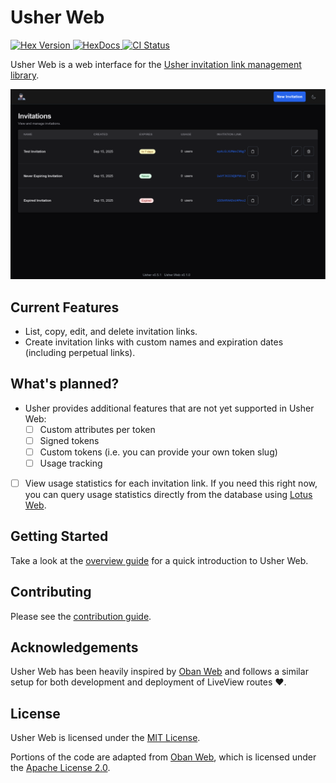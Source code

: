 # Usher Web

<p>
  <a href="https://hex.pm/packages/usher_web">
    <img alt="Hex Version" src="https://img.shields.io/hexpm/v/usher_web.svg">
  </a>
  <a href="https://hexdocs.pm/usher_web">
    <img src="https://img.shields.io/badge/docs-hexdocs-blue" alt="HexDocs">
  </a>
  <a href="https://github.com/typhoonworks/usher_web/actions">
    <img alt="CI Status" src="https://github.com/typhoonworks/usher_web/workflows/ci/badge.svg">
  </a>
</p>

Usher Web is a web interface for the [Usher invitation link management library](https://github.com/typhoonworks/usher).

<picture>
  <source media="(prefers-color-scheme: dark)" srcset="https://raw.githubusercontent.com/typhoonworks/usher_web/refs/heads/main/guides/images/main_view_dark.png" />
  <source media="(prefers-color-scheme: light)" srcset="https://raw.githubusercontent.com/typhoonworks/usher_web/refs/heads/main/guides/images/main_view_light.png" />
  <img src="https://raw.githubusercontent.com/typhoonworks/usher_web/refs/heads/main/guides/images/main_view_dark.png" />
</picture>

## Current Features

- List, copy, edit, and delete invitation links.
- Create invitation links with custom names and expiration dates (including perpetual links).

## What's planned?

- Usher provides additional features that are not yet supported in Usher Web:
  - [ ] Custom attributes per token
  - [ ] Signed tokens
  - [ ] Custom tokens (i.e. you can provide your own token slug)
  - [ ] Usage tracking
- [ ] View usage statistics for each invitation link. If you need this right now, you can query usage statistics directly from the database using [Lotus Web](https://github.com/typhoonworks/lotus_web).

## Getting Started

Take a look at the [overview guide](https://hexdocs.pm/usher_web/overview.html) for a quick introduction to Usher Web.

## Contributing

Please see the [contribution guide](contributing.md).

## Acknowledgements

Usher Web has been heavily inspired by [Oban Web](https://github.com/oban-bg/oban_web) and follows a similar setup for both development and deployment of LiveView routes ❤️.

## License

Usher Web is licensed under the [MIT License](LICENSE).

Portions of the code are adapted from [Oban Web](https://github.com/oban-bg/oban_web), which is licensed under the [Apache License 2.0](licenses/oban_web_apache_2_0_license).
